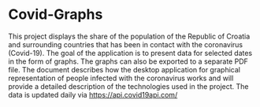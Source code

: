 # Covid-Graphs

This project displays the share of the population of the Republic of Croatia and surrounding countries that has been in contact with the coronavirus (Covid-19). The goal of the application is to present data for selected dates in the form of graphs. The graphs can also be exported to a separate PDF file. The document describes how the desktop application for graphical representation of people infected with the coronavirus works and will provide a detailed description of the technologies used in the project. The data is updated daily via https://api.covid19api.com/
